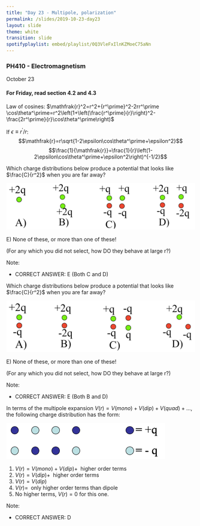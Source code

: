 ```yaml
---
title: "Day 23 - Multipole, polarization"
permalink: /slides/2019-10-23-day23
layout: slide
theme: white
transition: slide
spotifyplaylist: embed/playlist/0Q3VleFxIlnKZMoeC75aNn
---
```


<section data-markdown="">

### PH410 - Electromagnetism

October 23

#### For Friday, read section 4.2 and 4.3

<!--this doesn't work... {% include spotifyplaylist.html id=page.spotifyplaylist %}-->
</section>

<section data-markdown>
Law of cosines: $\mathfrak{r}^2=r^2+{r^\prime}^2-2rr^\prime \cos\theta^\prime=r^2\left(1+\left(\frac{r^\prime}{r}\right)^2-\frac{2r^\prime}{r}\cos\theta^\prime\right)$
  
If $\epsilon\equiv r^\prime/r$:
$$\mathfrak{r}=r\sqrt{1-2\epsilon\cos\theta^\prime+\epsilon^2}$$
$$\frac{1}{\mathfrak{r}}=\frac{1}{r}\left(1-2\epsilon\cos\theta^\prime+\epsilon^2\right)^{-1/2}$$

</section>

<section data-markdown>

Which charge distributions below produce a potential that looks like $\frac{C}{r^2}$ when you are far away?

![alt text](../images/d22-multipole_charge_configs_1.png "Logo Title Text 1")

E) None of these, or more than one of these!

(For any which you did not select, how DO they behave at large r?)

Note:
* CORRECT ANSWER: E (Both C and D)

</section>


<section data-markdown>

Which charge distributions below produce a potential that looks like $\frac{C}{r^2}$ when you are far away?

![alt text](../images/d22-multipole_charge_configs_2.png "Logo Title Text 1")


E) None of these, or more than one of these!

(For any which you did not select, how DO they behave at large r?)

Note:
* CORRECT ANSWER: E (Both B and D)

</section>


<section data-markdown>

In terms of the multipole expansion $V(r) = V(mono) + V(dip) + V(quad) + \dots$, the following charge distribution has the form:

![alt text](../images/d22-multipole_charge_configs_3.png "Logo Title Text 1")

1. $V(r) = V(mono) + V(dip) +\;$ higher order terms
2. $V(r) = V(dip) +\;$ higher order terms
3. $V(r) = V(dip)$
4. $V(r) =\;$ only higher order terms than dipole
5. No higher terms, $V(r) = 0$ for this one.

Note:
* CORRECT ANSWER: D

</section>
<!--
<section data-markdown>

Which of the following distributions could have a dipole contribution to the potential far from the charges?

![alt text](../images/d22-distributionA.png "Logo Title Text 1")
![alt text](../images/d22-distributionB.png "Logo Title Text 1")
![alt text](../images/d22-distributionC.png "Logo Title Text 1")

D. None

E. More than one!

Note:
* CORRECT ANSWER: E
* We didn't specify where the origin!

</section>

<section data-markdown>

In which situation is the dipole term the leading non-zero contribution to the potential?

![alt text](../images/d22-multipole_charge_configs_4.png "Logo Title Text 1")

1. 1 and 3
2. 2 and 4
3. only 5
4. 1 and 5
5. Some other combo

Note:
* CORRECT ANSWER: D


</section>

<section data-markdown>

Consider a single point charge at the origin. It will have ONLY a monopole contribution to the potential at a location $\mathbf{r} = \langle x,y,z\rangle$.

As we have seen, if we move the charge to another location (e.g., $\mathbf{r}' = \langle 0,0,d \rangle$), the distribution now has a dipole contribution to the potential at $\mathbf{r}$!

What the hell is going on here?

1. It's just how the math works out. Nothing has changed physically at $\mathbf{r}$.
2. There is something different about the field at $\mathbf{r}$ and the potential is showing us that.
3. I'm not sure how to resolve this problem.

</section>
-->

